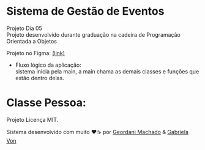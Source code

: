 # Sistema de Gestão de Eventos
Projeto Dia 05 <br/>
Projeto desenvolvido durante graduação na cadeira de Programação Orientada a Objetos

Projeto no Figma: 
<a href="https://www.figma.com/file/zj65Jmj3DnN4hxaUVUwQkC/Projeto-Dia-05%2F05" class="button">(link)</a>


 - Fluxo lógico da aplicação:
   <br/> sistema inicia pela main, a main chama as demais classes e funções que estão dentro delas.
   <br/> 

# Classe Pessoa:



Projeto Licença MIT.   

Sistema desenvolvido com muito ❤️☕ por [Geordani Machado](https://github.com/Geordani-Machado) & [Gabriela Von](https://github.com/G4bizinha)

